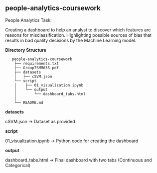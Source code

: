 ## people-analytics-coursework
People Analytics
Task:

Creating a dashboard to help an analyst to discover which features are reasons for misclassification.
Highlighting possible sources of bias that results in bad quality decisions by the Machine Learning model.


**Directory Structure**

       people-analytics-coursework
        ├── requirements.txt
        ├── Group7SMM635.pdf
        ├── datasets
        │   ├── cSVM.json
        └── script
        │    ├── 01_visualization.ipynb
        │    └── output
        │        └── dashboard_tabs.html
        │           
        └── README.md

**datasets**

cSVM.json -> Dataset as provided

**script**

01_visualization.ipynb -> Python code for creating the dashboard

**output**

dashboard_tabs.html -> Final dashboard with two tabs (Continuous and Categorical)

